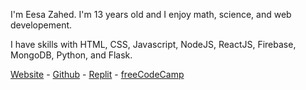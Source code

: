 <!--
**EesaZahed/eesazahed** is a ✨ _special_ ✨ repository because its `README.md` (this file) appears on your GitHub profile.

Here are some ideas to get you started:

- 🔭 I’m currently working on ...
- 🌱 I’m currently learning ...
- 👯 I’m looking to collaborate on ...
- 🤔 I’m looking for help with ...
- 💬 Ask me about ...
- 📫 How to reach me: ...
- 😄 Pronouns: ...
- ⚡ Fun fact: ...
-->

I'm Eesa Zahed. I'm 13 years old and I enjoy math, science, and web developement.

I have skills with HTML, CSS, Javascript, NodeJS, ReactJS, Firebase, MongoDB, Python, and Flask.

[Website](https://eesa.zahed.ca) - [Github](https://github.com/eesazahed) - [Replit](https://replit.com/@eesazahed) - [freeCodeCamp](https://forum.freecodecamp.org/u/eesa/)
